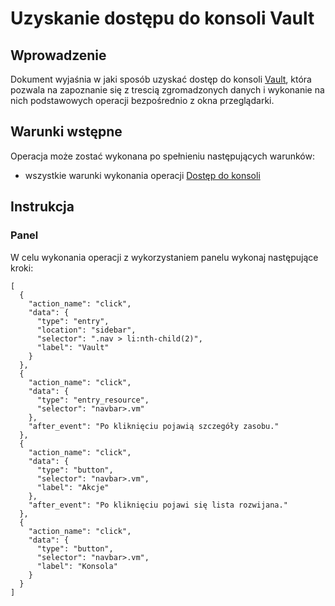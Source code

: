 # Uzyskanie dostępu do konsoli Vault

## Wprowadzenie

Dokument wyjaśnia w jaki sposób uzyskać dostęp do konsoli [Vault](/resource/storage/vault.md), która pozwala na 
zapoznanie się z trescią zgromadzonych danych i wykonanie na nich podstawowych operacji bezpośrednio z okna 
przeglądarki.

## Warunki wstępne

Operacja może zostać wykonana po spełnieniu następujących warunków:

* wszystkie warunki wykonania operacji [Dostęp do konsoli](/resource/storage/vault.md#dostęp-do-konsoli)

## Instrukcja

### Panel

W celu wykonania operacji z wykorzystaniem panelu wykonaj następujące kroki:

```guide
[
  {
    "action_name": "click",
    "data": {
      "type": "entry",
      "location": "sidebar",
      "selector": ".nav > li:nth-child(2)",
      "label": "Vault"
    }
  },
  {
    "action_name": "click",
    "data": {
      "type": "entry_resource",
      "selector": "navbar>.vm"
    },
    "after_event": "Po kliknięciu pojawią szczegóły zasobu."
  },
  {
    "action_name": "click",
    "data": {
      "type": "button",
      "selector": "navbar>.vm",
      "label": "Akcje"
    },
    "after_event": "Po kliknięciu pojawi się lista rozwijana."
  },
  {
    "action_name": "click",
    "data": {
      "type": "button",
      "selector": "navbar>.vm",
      "label": "Konsola"
    }
  }
]
```